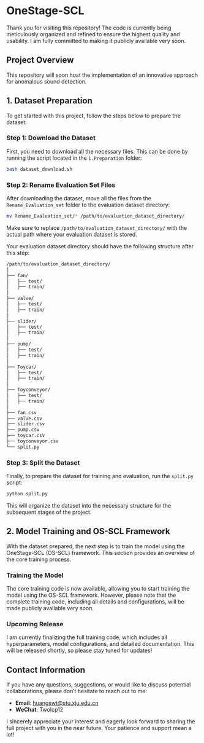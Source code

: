 # OneStage-SCL

Thank you for visiting this repository! The code is currently being meticulously organized and refined to ensure the highest quality and usability. I am fully committed to making it publicly available very soon.

## Project Overview
This repository will soon host the implementation of an innovative approach for anomalous sound detection. 

## 1. Dataset Preparation

To get started with this project, follow the steps below to prepare the dataset:

### Step 1: Download the Dataset
First, you need to download all the necessary files. This can be done by running the script located in the `1.Preparation` folder:

```bash
bash dataset_download.sh
```

### Step 2: Rename Evaluation Set Files
After downloading the dataset, move all the files from the `Rename_Evaluation_set` folder to the evaluation dataset directory:

```bash
mv Rename_Evaluation_set/* /path/to/evaluation_dataset_directory/
```

Make sure to replace `/path/to/evaluation_dataset_directory/` with the actual path where your evaluation dataset is stored.

Your evaluation dataset directory should have the following structure after this step:

```bash
/path/to/evaluation_dataset_directory/
│
├── fan/
│   ├── test/
│   ├── train/
│
├── valve/
│   ├── test/
│   ├── train/ 
│
├── slider/
│   ├── test/
│   ├── train/
│
├── pump/
│   ├── test/
│   ├── train/
│
├── Toycar/
│   ├── test/
│   ├── train/
│
├── Toyconveyor/
│   ├── test/
│   ├── train/
│
├── fan.csv
├── valve.csv
├── slider.csv
├── pump.csv
├── toycar.csv
├── toyconveyor.csv
└── split.py
```

### Step 3: Split the Dataset
Finally, to prepare the dataset for training and evaluation, run the `split.py` script:

```bash
python split.py
```

This will organize the dataset into the necessary structure for the subsequent stages of the project.

## 2. Model Training and OS-SCL Framework

With the dataset prepared, the next step is to train the model using the OneStage-SCL (OS-SCL) framework. This section provides an overview of the core training process.


### Training the Model
The core training code is now available, allowing you to start training the model using the OS-SCL framework. However, please note that the complete training code, including all details and configurations, will be made publicly available very soon.


### Upcoming Release
I am currently finalizing the full training code, which includes all hyperparameters, model configurations, and detailed documentation. This will be released shortly, so please stay tuned for updates!

## Contact Information
If you have any questions, suggestions, or would like to discuss potential collaborations, please don’t hesitate to reach out to me:

- **Email**: [huangswt@stu.xju.edu.cn](mailto:huangswt@stu.xju.edu.cn)
- **WeChat**: TwoIcp12

I sincerely appreciate your interest and eagerly look forward to sharing the full project with you in the near future. Your patience and support mean a lot!


